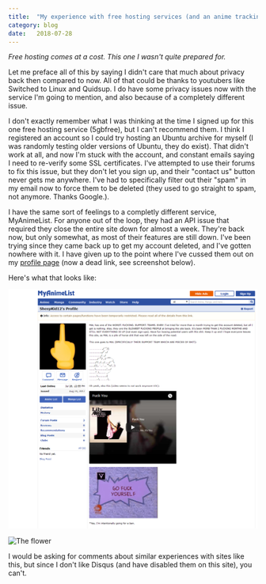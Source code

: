 ```yaml
---
title:  "My experience with free hosting services (and an anime tracking site)"
category: blog
date:   2018-07-28
---
```


*Free hosting comes at a cost. This one I wasn't quite prepared for.*



Let me preface all of this by saying I didn't care that much about privacy back then compared to now. All of that could be thanks to youtubers like Switched to Linux and Quidsup. I do have some privacy issues now with the service I'm going to mention, and also because of a completely different issue.

I don't exactly remember what I was thinking at the time I signed up for this one free hosting service (5gbfree), but I can't recommend them. I think I registered an account so I could try hosting an Ubuntu archive for myself (I was randomly testing older versions of Ubuntu, they do exist). That didn't work at all, and now I'm stuck with the account, and constant emails saying I need to re-verify some SSL certificates. I've attempted to use their forums to fix this issue, but they don't let you sign up, and their "contact us" button never gets me anywhere. I've had to specifically filter out their "spam" in my email now to force them to be deleted (they used to go straight to spam, not anymore. Thanks Google.).

I have the same sort of feelings to a completly different service, MyAnimeList. For anyone out of the loop, they had an API issue that required they close the entire site down for almost a week. They're back now, but only somewhat, as most of their features are still down. I've been trying since they came back up to get my account deleted, and I've gotten nowhere with it. I have given up to the point where I've cussed them out on my [profile page](https://myanimelist.net/profile/SheepKid12) (now a dead link, see screenshot below).

Here's what that looks like:

![mal-profile](/assets/images/posts/screenshot-mal-profile.png)

<img src="https://cdn.com/path/to/flower.png" alt="The flower">


I would be asking for comments about similar experiences with sites like this, but since I don't like Disqus (and have disabled them on this site), you can't.
